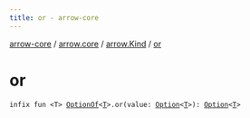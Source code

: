 ```yaml
---
title: or - arrow-core
---
```


[arrow-core](../../index.html) / [arrow.core](../index.html) / [arrow.Kind](index.html) / [or](./or.html)

# or

`infix fun <T> `[`OptionOf`](../-option-of.html)`<`[`T`](or.html#T)`>.or(value: `[`Option`](../-option/index.html)`<`[`T`](or.html#T)`>): `[`Option`](../-option/index.html)`<`[`T`](or.html#T)`>`